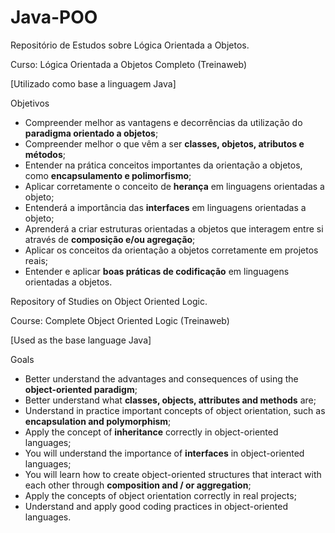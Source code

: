 # Java-POO
Repositório de Estudos sobre Lógica Orientada a Objetos.

Curso: Lógica Orientada a Objetos Completo (Treinaweb)

[Utilizado como base a linguagem Java]

Objetivos
- Compreender melhor as vantagens e decorrências da utilização do **paradigma orientado a objetos**;
- Compreender melhor o que vêm a ser **classes, objetos, atributos e métodos**;
- Entender na prática conceitos importantes da orientação a objetos, como **encapsulamento e polimorfismo**;
- Aplicar corretamente o conceito de **herança** em linguagens orientadas a objeto;
- Entenderá a importância das **interfaces** em linguagens orientadas a objeto;
- Aprenderá a criar estruturas orientadas a objetos que interagem entre si através de **composição e/ou agregação**;
- Aplicar os conceitos da orientação a objetos corretamente em projetos reais;
- Entender e aplicar **boas práticas de codificação** em linguagens orientadas a objetos.

Repository of Studies on Object Oriented Logic.

Course: Complete Object Oriented Logic (Treinaweb)

[Used as the base language Java]

Goals
- Better understand the advantages and consequences of using the **object-oriented paradigm**;
- Better understand what **classes, objects, attributes and methods** are;
- Understand in practice important concepts of object orientation, such as **encapsulation and polymorphism**;
- Apply the concept of **inheritance** correctly in object-oriented languages;
- You will understand the importance of **interfaces** in object-oriented languages;
- You will learn how to create object-oriented structures that interact with each other through **composition and / or aggregation**;
- Apply the concepts of object orientation correctly in real projects;
- Understand and apply good coding practices in object-oriented languages.
